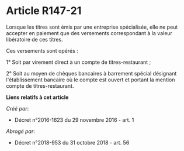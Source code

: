 # Article R147-21

Lorsque  les titres sont émis par une entreprise spécialisée, elle ne peut  accepter en paiement que des versements
correspondant à la valeur  libératoire de ces titres. 

Ces versements sont opérés : 

1° Soit par virement direct à un compte de titres-restaurant ; 

2° Soit au moyen de chèques bancaires à barrement spécial désignant  l'établissement bancaire où le compte est ouvert et
portant la mention   compte de titres-restaurant.

**Liens relatifs à cet article**

_Créé par_:

  - Décret n°2016-1623 du 29 novembre 2016 - art. 1

_Abrogé par_:

  - Décret n°2018-953 du 31 octobre 2018 - art. 56
